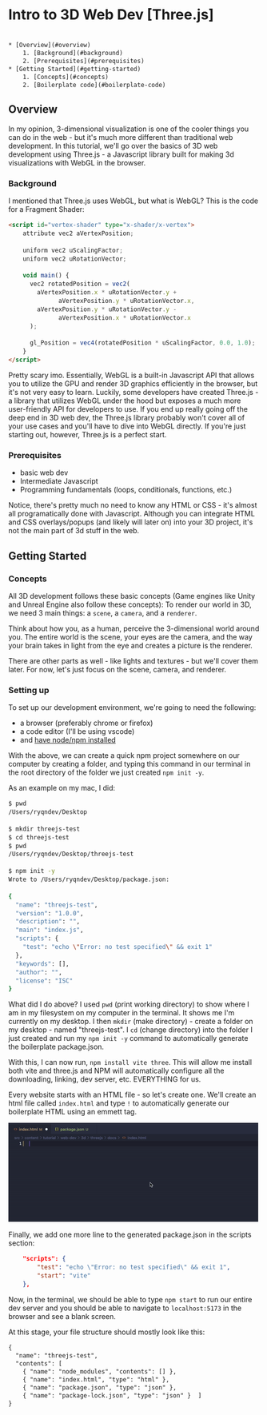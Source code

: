 # Intro to 3D Web Dev [Three.js]

```table-of-contents

* [Overview](#overview)
    1. [Background](#background)
    2. [Prerequisites](#prerequisites)
* [Getting Started](#getting-started)
    1. [Concepts](#concepts)
    2. [Boilerplate code](#boilerplate-code)
```

## Overview

In my opinion, 3-dimensional visualization is one of the cooler things you can do in the web - but it's much more different than traditional web development. In this tutorial, we'll go over the basics of 3D web development using Three.js - a Javascript library built for making 3d visualizations with WebGL in the browser.

### Background

I mentioned that Three.js uses WebGL, but what is WebGL? This is the code for a Fragment Shader:

```html
<script id="vertex-shader" type="x-shader/x-vertex">
    attribute vec2 aVertexPosition;

    uniform vec2 uScalingFactor;
    uniform vec2 uRotationVector;

    void main() {
      vec2 rotatedPosition = vec2(
        aVertexPosition.x * uRotationVector.y +
              aVertexPosition.y * uRotationVector.x,
        aVertexPosition.y * uRotationVector.y -
              aVertexPosition.x * uRotationVector.x
      );

      gl_Position = vec4(rotatedPosition * uScalingFactor, 0.0, 1.0);
    }
</script>
```

Pretty scary imo. Essentially, WebGL is a built-in Javascript API that allows you to utilize the GPU and render 3D graphics efficiently in the browser, but it's not very easy to learn. Luckily, some developers have created Three.js - a library that utilizes WebGL under the hood but exposes a much more user-friendly API for developers to use. If you end up really going off the deep end in 3D web dev, the Three.js library probably won't cover all of your use cases and you'll have to dive into WebGL directly. If you're just starting out, however, Three.js is a perfect start.

### Prerequisites

-   basic web dev
-   Intermediate Javascript
-   Programming fundamentals (loops, conditionals, functions, etc.)

Notice, there's pretty much no need to know any HTML or CSS - it's almost all programatically done with Javascript. Although you can integrate HTML and CSS overlays/popups (and likely will later on) into your 3D project, it's not the main part of 3d stuff in the web.

## Getting Started

### Concepts

All 3D development follows these basic concepts (Game engines like Unity and Unreal Engine also follow these concepts): To render our world in 3D, we need 3 main things: a `scene`, a `camera`, and a `renderer`.

Think about how you, as a human, perceive the 3-dimensional world around you. The entire world is the scene, your eyes are the camera, and the way your brain takes in light from the eye and creates a picture is the renderer.

There are other parts as well - like lights and textures - but we'll cover them later. For now, let's just focus on the scene, camera, and renderer.

### Setting up

To set up our development environment, we're going to need the following:

-   a browser (preferably chrome or firefox)
-   a code editor (I'll be using vscode)
-   and [have node/npm installed](https://docs.npmjs.com/downloading-and-installing-node-js-and-npm)

With the above, we can create a quick npm project somewhere on our computer by creating a folder, and typing this command in our terminal in the root directory of the folder we just created `npm init -y`.

As an example on my mac, I did:

```bash
$ pwd
/Users/ryqndev/Desktop

$ mkdir threejs-test
$ cd threejs-test
$ pwd
/Users/ryqndev/Desktop/threejs-test

$ npm init -y
Wrote to /Users/ryqndev/Desktop/package.json:

{
  "name": "threejs-test",
  "version": "1.0.0",
  "description": "",
  "main": "index.js",
  "scripts": {
    "test": "echo \"Error: no test specified\" && exit 1"
  },
  "keywords": [],
  "author": "",
  "license": "ISC"
}

```

What did I do above? I used `pwd` (print working directory) to show where I am in my filesystem on my computer in the terminal. It shows me I'm currently on my desktop. I then `mkdir` (make directory) - create a folder on my desktop - named "threejs-test". I `cd` (change directory) into the folder I just created and run my `npm init -y` command to automatically generate the boilerplate package.json.

With this, I can now run, `npm install vite three`. This will allow me install both vite and three.js and NPM will automatically configure all the downloading, linking, dev server, etc. EVERYTHING for us.

Every website starts with an HTML file - so let's create one. We'll create an html file called `index.html` and type `!` to automatically generate our boilerplate HTML using an emmett tag.

![emmet example](./assets/emmet.gif)

Finally, we add one more line to the generated package.json in the scripts section:

```json
    "scripts": {
        "test": "echo \"Error: no test specified\" && exit 1",
        "start": "vite"
    },
```

Now, in the terminal, we should be able to type `npm start` to run our entire dev server and you should be able to navigate to `localhost:5173` in the browser and see a blank screen.

At this stage, your file structure should mostly look like this:

```file-json
{
  "name": "threejs-test",
  "contents": [
    { "name": "node_modules", "contents": [] },
    { "name": "index.html", "type": "html" },
    { "name": "package.json", "type": "json" },
    { "name": "package-lock.json", "type": "json" }  ]
}
```
